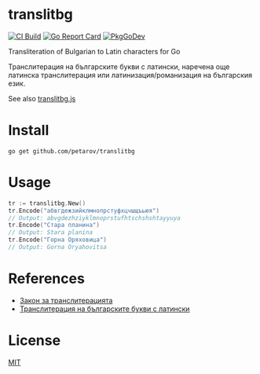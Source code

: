 # translitbg

[![CI Build](https://github.com/petarov/translitbg/actions/workflows/build.yml/badge.svg)](https://github.com/petarov/translitbg/actions/workflows/build.yml)
[![Go Report Card](https://goreportcard.com/badge/github.com/petarov/translitbg)](https://goreportcard.com/report/github.com/petarov/translitbg)
[![PkgGoDev](https://pkg.go.dev/badge/github.com/petarov/translitbg)](https://pkg.go.dev/github.com/petarov/translitbg)

Transliteration of Bulgarian to Latin characters for Go

Транслитерация на българските букви с латински, наречена още латинска транслитерация или латинизация/романизация на българския език.

See also [translitbg.js](https://github.com/petarov/translitbg.js)

# Install

    go get github.com/petarov/translitbg

# Usage

```go
tr := translitbg.New()
tr.Encode("абвгдежзийклмнопрстуфхцчшщъьюя")
// Output: abvgdezhziyklmnoprstufhtschshshtayyuya
tr.Encode("Стара планина")
// Output: Stara planina
tr.Encode("Горна Оряховица")
// Output: Gorna Oryahovitsa
```

# References

* [Закон за транслитерацията](http://bg.wikisource.org/wiki/%D0%97%D0%B0%D0%BA%D0%BE%D0%BD_%D0%B7%D0%B0_%D1%82%D1%80%D0%B0%D0%BD%D1%81%D0%BB%D0%B8%D1%82%D0%B5%D1%80%D0%B0%D1%86%D0%B8%D1%8F%D1%82%D0%B0)
* [Транслитерация на българските букви с латински](http://bg.wikipedia.org/wiki/%D0%A2%D1%80%D0%B0%D0%BD%D1%81%D0%BB%D0%B8%D1%82%D0%B5%D1%80%D0%B0%D1%86%D0%B8%D1%8F_%D0%BD%D0%B0_%D0%B1%D1%8A%D0%BB%D0%B3%D0%B0%D1%80%D1%81%D0%BA%D0%B8%D1%82%D0%B5_%D0%B1%D1%83%D0%BA%D0%B2%D0%B8_%D1%81_%D0%BB%D0%B0%D1%82%D0%B8%D0%BD%D1%81%D0%BA%D0%B8)

# License

[MIT](LICENSE)
